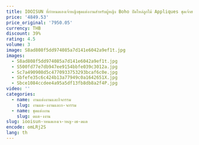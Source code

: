```yaml
---
title: IOOISUN ที่กําหนดเองเจ้าหญิงชุดแต่งงานสําหรับผู้หญิง Boho ปิดไหล่ลูกไม้ Appliques ชุดเจ้าสาว Sweetheart Ball Gown
price: '4849.53'
price_original: '7950.05'
currency: THB
discount: 39%
rating: 4.5
volume: 3
image: S8ad808f5dd974085a7d141e6042a9ef1t.jpg
images:
  - S8ad808f5dd974085a7d141e6042a9ef1t.jpg
  - S500fd77e7db947ee9154bbfe039c3012a.jpg
  - Sc7a490908d5c4770933753293bcaf6c0e.jpg
  - Sbfefe35c6c424b13a77949c0a1642651X.jpg
  - Sbce1084ccdee4a95a5df13fb8db8a2f4P.jpg
video: ''
categories:
  - name: งานแต่งงานและกิจกรรม
    slug: งานแต-งงานและก-จกรรม
  - name: ชุดแต่งงาน
    slug: ดแต-งงาน
slug: iooisun-าหนดเองเจ-าหญ-งช-ดแต
encode: omLRj2S
lang: th
---
```

  